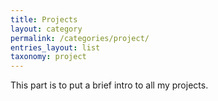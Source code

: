```yaml
---
title: Projects
layout: category
permalink: /categories/project/
entries_layout: list
taxonomy: project
---
```


This part is to put a brief intro to all my projects.